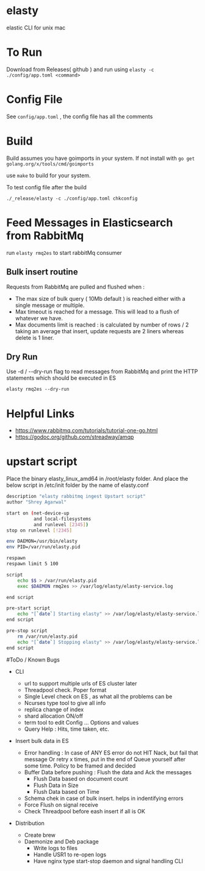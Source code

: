 # elasty
elastic CLI for unix mac

# To Run
Download from Releases( github ) and run using
`elasty -c ./config/app.toml <command>`

# Config File
See `config/app.toml` , the config file has all the comments

# Build
Build assumes you have goimports in your system. If not install with `go get golang.org/x/tools/cmd/goimports`

use `make` to build for your system.

To test config file after the build
```
./_release/elasty -c ./config/app.toml chkconfig
```

# Feed Messages in Elasticsearch from RabbitMq
run `elasty rmq2es` to start rabbitMq consumer

## Bulk insert routine
Requests from RabbitMq are pulled and flushed when :
 - The max size of bulk query ( 10Mb default ) is reached either with a single message or multiple.
 - Max timeout is reached for a message. This will lead to a flush of whatever we have.
 - Max documents limit is reached : is calculated by number of rows / 2 taking an average that insert, update requests are 2 liners whereas delete is 1 liner. 

## Dry Run
Use -d / --dry-run flag to read messages from RabbitMq and print the HTTP statements which should be executed in ES
```
elasty rmq2es --dry-run
```

# Helpful Links
 - https://www.rabbitmq.com/tutorials/tutorial-one-go.html
 - https://godoc.org/github.com/streadway/amqp


# upstart script
Place the binary elasty_linux_amd64 in /root/elasty folder. And place the below script in /etc/init folder by the name of elasty.conf

```sh
description "elasty rabbitmq ingest Upstart script"
author "Shrey Agarwal"

start on (net-device-up
          and local-filesystems
          and runlevel [2345])
stop on runlevel [!2345]

env DAEMON=/usr/bin/elasty
env PID=/var/run/elasty.pid

respawn
respawn limit 5 100

script
    echo $$ > /var/run/elasty.pid
    exec $DAEMON rmq2es >> /var/log/elasty/elasty-service.log

end script

pre-start script
    echo "[`date`] Starting elasty" >> /var/log/elasty/elasty-service.log
end script

pre-stop script
    rm /var/run/elasty.pid
    echo "[`date`] Stopping elasty" >> /var/log/elasty/elasty-service.log
end script
```

#ToDo / Known Bugs

 - CLI
     + url to support multiple urls of ES cluster later
     + Threadpool check. Poper format
     + Single Level check on ES , as what all the problems can be
     + Ncurses type tool to give all info
     + replica change of index
     + shard allocation ON/off
     + term tool to edit Config ... Options and values
     + Query Help : Hits, time taken, etc.

 - Insert bulk data in ES
     + Error handling : In case of ANY ES error do not HIT Nack, but fail that message Or retry x times, put in the end of Queue yourself after some time. Policy to be framed and decided
     + Buffer Data before pushing : Flush the data and Ack the messages
        + Flush Data based on document count
        + Flush Data in Size
        + Flush Data based on Time
     + Schema chek in case of bulk insert. helps in indentifying errors
     + Force Flush on signal receive
     + Check Threadpool before eash insert if all is OK 

 - Distribution
     + Create brew
     + Daemonize and Deb package
         * Write logs to files
         * Handle USR1 to re-open logs
         * Have nginx type start-stop daemon and signal handling CLI

